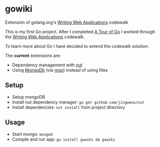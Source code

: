 # gowiki
Extension of golang.org's [Writing Web Applications](http://golang.org/doc/articles/wiki/) codewalk

This is my first Go project. After I completed [A Tour of Go](http://tour.golang.org/welcome/1) I worked through the [Writing Web Applications](http://golang.org/doc/articles/wiki/) codewalk.

To learn more about Go I have decided to extend the codewalk solution.

The **current** extensions are:
- Dependency management with [nut](https://github.com/jingweno/nut)
- Using [MongoDb](http://www.mongodb.org/) (via [mgo](http://labix.org/mgo)) instead of using files

## Setup
- Setup mongoDB
- Install nut dependency manager: `go get github.com/jingweno/nut`
- Install dependencies: `nut install` from project directory

## Usage
- Start mongo: `mongod`
- Compile and run app: `go install gowiki && gowiki`
